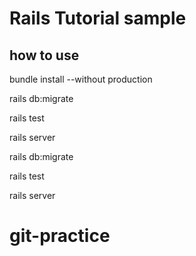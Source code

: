 # Rails Tutorial sample

## how to use

bundle install --without production

rails db:migrate

rails test

rails server

rails db:migrate

rails test

rails server
# git-practice
